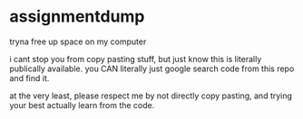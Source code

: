 # assignmentdump
tryna free up space on my computer

i cant stop you from copy pasting stuff, but just know this is literally publically available. you CAN literally just google search code from this repo and find it.

at the very least, please respect me by not directly copy pasting, and trying your best actually learn from the code.

